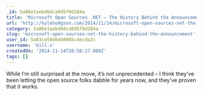 ```yaml
---
_id: 5a88e1aebd6dca0d5f0d284a
title: 'Microsoft Open Sources .NET – The History Behind the Announcement'
url: 'http://kylehodgson.com/2014/11/14/microsoft-open-sources-net-the-history-behind-the-announcement/'
category: 5a88e1aebd6dca0d5f0d284a
slug: 'microsoft-open-sources-net-the-history-behind-the-announcement'
user_id: 5a83ce59d6eb0005c4ecda2c
username: 'bill-s'
createdOn: '2014-11-14T20:58:27.000Z'
tags: []
---
```


While I’m still surprised at the move, it’s not unprecedented – I think they’ve been letting the open source folks dabble for years now, and they’ve proven that it works.
